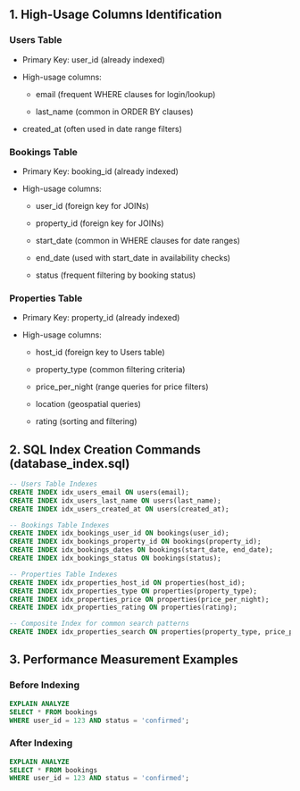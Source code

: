 ## 1. High-Usage Columns Identification

### Users Table

- Primary Key: user_id (already indexed)

- High-usage columns:

  - email (frequent WHERE clauses for login/lookup)

  - last_name (common in ORDER BY clauses)

- created_at (often used in date range filters)

### Bookings Table

- Primary Key: booking_id (already indexed)

- High-usage columns:

  - user_id (foreign key for JOINs)

  - property_id (foreign key for JOINs)

  - start_date (common in WHERE clauses for date ranges)

  - end_date (used with start_date in availability checks)

  - status (frequent filtering by booking status)

### Properties Table

- Primary Key: property_id (already indexed)

- High-usage columns:

  - host_id (foreign key to Users table)

  - property_type (common filtering criteria)

  - price_per_night (range queries for price filters)

  - location (geospatial queries)

  - rating (sorting and filtering)

## 2. SQL Index Creation Commands (database_index.sql)

```sql
-- Users Table Indexes
CREATE INDEX idx_users_email ON users(email);
CREATE INDEX idx_users_last_name ON users(last_name);
CREATE INDEX idx_users_created_at ON users(created_at);

-- Bookings Table Indexes
CREATE INDEX idx_bookings_user_id ON bookings(user_id);
CREATE INDEX idx_bookings_property_id ON bookings(property_id);
CREATE INDEX idx_bookings_dates ON bookings(start_date, end_date);
CREATE INDEX idx_bookings_status ON bookings(status);

-- Properties Table Indexes
CREATE INDEX idx_properties_host_id ON properties(host_id);
CREATE INDEX idx_properties_type ON properties(property_type);
CREATE INDEX idx_properties_price ON properties(price_per_night);
CREATE INDEX idx_properties_rating ON properties(rating);

-- Composite Index for common search patterns
CREATE INDEX idx_properties_search ON properties(property_type, price_per_night, rating);
```

## 3. Performance Measurement Examples

### Before Indexing

```sql
EXPLAIN ANALYZE
SELECT * FROM bookings
WHERE user_id = 123 AND status = 'confirmed';
```

### After Indexing

```sql
EXPLAIN ANALYZE
SELECT * FROM bookings
WHERE user_id = 123 AND status = 'confirmed';
```

